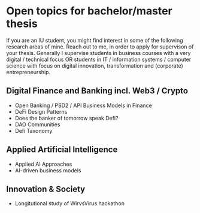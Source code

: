 # Open topics for bachelor/master thesis

If you are an IU student, you might find interest in some of the following research areas of mine. Reach out to me, in order to apply for supervison of your thesis. Generally I supervise students in business courses with a very digital / technical focus OR students in IT / information systems / computer science with focus on digital innovation, transformation and (corporate) entrepreneurship.

## Digital Finance and Banking incl. Web3 / Crypto
- Open Banking / PSD2 / API Business Models in Finance
- DeFi Design Patterns
- Does the banker of tomorrow speak Defi?
- DAO Communities
- Defi Taxonomy

## Applied Artificial Intelligence
- Applied AI Approaches
- AI-driven business models

## Innovation & Society
- Longitutional study of WirvsVirus hackathon

